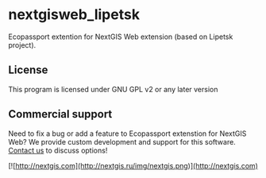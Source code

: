 # nextgisweb_lipetsk
Ecopassport extention for NextGIS Web extension (based on Lipetsk project).

License
-------------
This program is licensed under GNU GPL v2 or any later version

Commercial support
----------
Need to fix a bug or add a feature to Ecopassport extenstion for NextGIS Web? We provide custom development and support for this software. [Contact us](http://nextgis.ru/en/contact/) to discuss options!

[![http://nextgis.com](http://nextgis.ru/img/nextgis.png)](http://nextgis.com)
